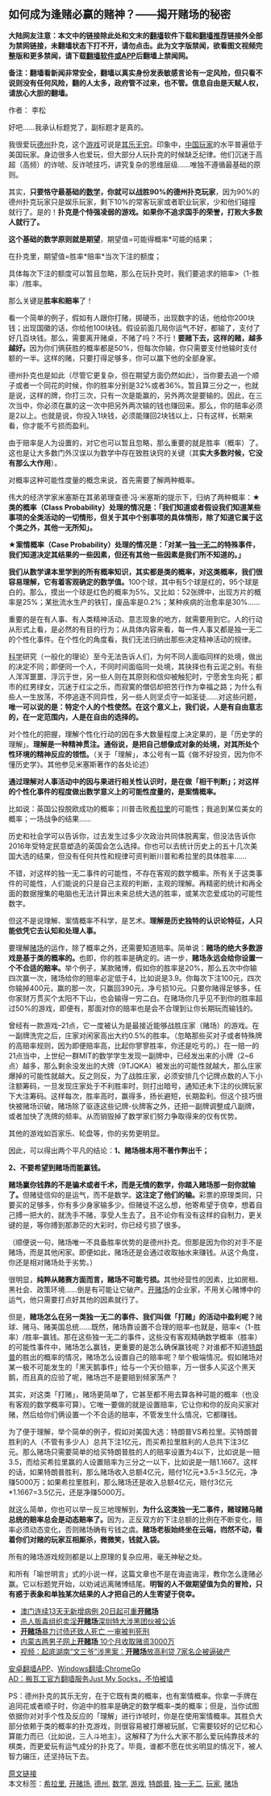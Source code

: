 <h2>如何成为逢赌必赢的赌神？——揭开赌场的秘密</h2> <p class="notice"><b>大陆网友注意：本文中的链接除此处和文末的<a href="https://github.com/bannedbook/fanqiang" >翻墙</a>软件下载和<a href="https://github.com/killgcd/justmysocks/blob/master/README.md">翻墙推荐</a>链接外全部为禁网链接，未翻墙状态下打不开，请勿点击。此为文字版禁闻，欲看图文视频完整版和更多禁闻，请下载<a href="https://github.com/bannedbook/fanqiang">翻墙软件或APP</a>后翻墙上禁闻网。</p><p>备注：翻墙看新闻非常安全，翻墙以真实身份发表敏感言论有一定风险，但只看不说则没有任何风险，翻的人太多，政府管不过来，也不管。信息自由是天赋人权，请放心大胆的翻墙。</b></p>  <div class="entry"> <p>作者： 李松</p> <p>好吧……我承认标题党了，副标题才是真的。</p> <p>我很爱玩<a href="https://www.bannedbook.org/bnews/tag/%e5%be%b7%e5%b7%9e/" class="st_tag internal_tag" rel="tag" title="标签 德州 下的日志">德州</a>扑克，这个<a href="https://www.bannedbook.org/bnews/tag/%e6%b8%b8%e6%88%8f/" class="st_tag internal_tag" rel="tag" title="标签 游戏 下的日志">游戏</a>可说是<span class='wp_keywordlink'><a href="https://www.bannedbook.org/forum11/topic328.html" title="禁片：与天地人斗 其乐无穷" target="_blank">其乐无穷</a></span>。印象中，<span class='wp_keywordlink_affiliate'><a href="https://www.bannedbook.org/" title="中国" target="_blank">中国</a></span><a href="https://www.bannedbook.org/bnews/tag/%E7%8E%A9%E5%AE%B6/" class="st_tag internal_tag" rel="tag" title="标签 玩家 下的日志">玩家</a>的水平普遍低于美国玩家。身边很多人也爱玩，但大部分人玩扑克的时候缺乏纪律。他们沉迷于高超（高频）的诈唬、反诈唬技巧，讲究复杂的思维层级……唯独不遵循最基础的原则。</p> <p>其实，<strong>只要恪守最基础的<a href="https://www.bannedbook.org/bnews/tag/%e6%95%b0%e5%ad%a6/" class="st_tag internal_tag" rel="tag" title="标签 数学 下的日志">数学</a>，你就可以战胜</strong><strong>90%</strong><strong>的德州扑克玩家</strong>，因为90%的德州扑克玩家只是娱乐玩家，剩下10%的常客玩家或者职业玩家，少和他们碰撞就行了。是的！<strong>扑克是个恃强凌弱的游戏。如果你不追求国手的荣誉，打败大多数人就行了。</strong></p> <p><strong>这个基础的数学原则就是期望</strong>，期望值=可能得概率*可能的结果；</p> <p>在扑克里，期望值=胜率*赔率*当次下注的额度；</p> <p>具体每次下注的额度可以暂且忽略，那么在玩扑克时，我们要追求的赔率&gt;（1-胜率）/胜率。</p> <p>那么关键是<strong>胜率和赔率</strong>了！</p> <p>看一个简单的例子，假如有人跟你打赌，掷硬币，出现数字的话，他给你200块钱；出现国徽的话，你给他100块钱。假设前面几局你运气不好，都输了，支付了好几百块钱。那么，需要离开赌桌，不赌了吗？不行！<strong>要赌下去，这样的赌，越多越好。</strong>因为你们俩获胜的概率都是50%，但每次你输，你只需要支付他输时支付额的一半。这样的赌，只要打得足够多，你可以赢下他的全部身家。</p>  <p>德州扑克也是如此（尽管它更复杂，但在期望方面仍然如此），当你要去追一个顺子或者一个同花的时候，你的胜率分别是32%或者36%。暂且算三分之一，也就是说，这样的牌，你打三次，只有一次是能赢的，另外两次是要输的。因此，在三次当中，你必须在赢的这一次中把另外两次输的钱也赚回来。那么，你的赔率必须是2以上。也就是说，你投入1块钱，必须能赚回2块钱以上，只有这样，长期来看，你才能不亏损而盈利。</p> <p>由于赔率是人为设置的，对它也可以暂且忽略，那么重要的就是胜率（概率）了。这也是让大多数门外汉误以为数学中存在致胜诀窍的关键（其<strong>实大多数时候，它没有那么大作用</strong>）。</p> <p>对概率这种可能性度量的概念来说，首先需要了解两种概率。</p> <p>伟大的经济学家米塞斯在其弟弟理查德·冯·米塞斯的提示下，归纳了两种概率：<strong>★</strong><strong>类的概率（</strong><strong>Class Probability</strong><strong>）处理的情况是：</strong><strong>「</strong><strong>我们知道或者假设我们知道某些事项的全类活动的一切情形，但关于其中个别事项的具体情形，除了知道它属于这个类之外，其他一无所知</strong><strong>」</strong><strong>。</strong></p> <p><strong>★</strong><strong>案情概率（</strong><strong>Case Probability</strong><strong>）处理的情况是：</strong><strong>「</strong><strong>对某一<a href="https://www.bannedbook.org/bnews/tag/%E7%8B%AC%E4%B8%80%E6%97%A0%E4%BA%8C/" class="st_tag internal_tag" rel="tag" title="标签 独一无二 下的日志">独一无二</a>的特殊事件，我们知道决定其结果的一些因素，但还有其他一些因素是我们所不知道的。</strong><strong>」</strong></p> <p><strong>我们从数学课本里学到的所有概率知识，其实都是类的概率，对这类概率，我们很容易理解，它有着客观确定的数学值。</strong>100个球，其中有5个球是红的，95个球是白的。那么，摸出一个球是红色的概率为5%。又比如：52张牌中，出现方片的概率是25%；某批流水生产的铁钉，废品率是0.2%；某种疾病的治愈率是30%……</p> <p>重要的是在有人事、有人类精神活动、意志现象的地方，就需要用到它。人的行动从形式上看，是必然的有目的行为；从具体内容来看，每一件人事又都是独一无二的个性化事件。在个性化的角度看，我们无法归纳出那些决定精神活动的规律。</p> <p><span class='wp_keywordlink'><a href="https://www.bannedbook.org/forum11/topic309.html" title="禁片：“科学”的棍子" target="_blank">科学</a></span>研究（一般化的理论）至今无法告诉人们，为何不同人面临同样的处境，做出的决定不同；即便同一个人，不同时间面临同一处境，其抉择也有云泥之别。有些人浑浑噩噩、浮沉于世，另一些人则在其原则和信仰被触犯时，宁愿舍生向死；都市的红男绿女，沉迷于红尘之乐，而寂寞的僧侣却把苦行作为幸福之路；为什么有些人一生放荡，不停追逐不同异性，另一些人则坚贞守一如圣徒……对这些问题，<strong>唯一可以说的是：特定个人的个性使然。在这个意义上，我们说，人是有自由意志的，在一定范围内，人是在自由的选择的。</strong></p> <p>对个性化的把握，理解个性化行动的因在多大数量程度上决定果的，是「历史学的理解」。<strong>理解是一种精神贯注。通俗说，是把自己想像成对象的处境，对其所处个性环境的精神反应的领悟。</strong>（关于「理解」，本公号有一篇《做不好投资，因为你不懂历史学》。其他参见米塞斯著作的各处论述）</p>  <p><strong>通过理解对人事活动中的因与果进行相关性认识时，是在做</strong><strong>「</strong><strong>相干判断</strong><strong>」</strong><strong>；对这样的个性化事件的程度做出数学意义上的可能性度量的，是案情概率。</strong></p> <p>比如说：英国公投脱欧成功的概率；川普击败<a href="https://www.bannedbook.org/bnews/tag/%e5%b8%8c%e6%8b%89%e9%87%8c/" class="st_tag internal_tag" rel="tag" title="标签 希拉里 下的日志">希拉里</a>的可能性；我追到某位美女的概率；一场战争的结果……</p> <p>历史和社会学可以告诉你，过去发生过多少次政治共同体脱离案，但没法告诉你2016年受特定民意塑造的英国会怎么选择。你也可以去统计历史上的五十几次美国大选的结果，但没有任何共性和规律可资判断川普和希拉里的具体胜率……</p> <p>不错，对这样的独一无二事件的可能性，不存在客观的数学概率。所有关于这类事件的可能性，人们能说的只是自己主观的判断，主观的理解。再精密的统计和再全面的数据搜集的电脑也无法计算出未来总统大选的胜率，或某次恋爱成功的可能性数字。</p> <p>但这不是说理解、案情概率不科学，是艺术。<strong>理解是历史独特的认识论特征，人只能依凭它去认知和处理人事。</strong></p> <p>要理解<a href="https://www.bannedbook.org/bnews/tag/%E8%B5%8C%E5%9C%BA/" class="st_tag internal_tag" rel="tag" title="标签 赌场 下的日志">赌场</a>的运作，除了概率之外，还需要知道赔率。简单说：<strong>赌场的绝大多数游戏是基于类的概率的。</strong>也即，你的胜率是确定的。进一步，<strong>赌场永远会给你设置一个不合适的赔率。</strong>举个例子，某款赌博，假如你的胜率是20%，那么五次中你输四次赢一次，赌场给你的赔率必定低于4，比如说是3.9。你每次下注100元，四次你输掉400元，赢的那一次，只赢回390元，净亏损10元。只要你赌得足够多，任你家财万贯买个太阳不下山，也会输得一穷二白。在赌场你几乎见不到你的胜率超过50%的游戏，即便有，那面对你的赔率也是会不合理到让你长期玩而输钱的。</p> <p>曾经有一款游戏–21点，它一度被认为是最接近能够战胜庄家（赌场）的游戏。在一副牌洗完之后，庄家对闲家高出大约0.5%的胜率。（忽略那些买对子或者特殊牌的高赔率规则，因为即便赔率高，比起你寥寥胜率，你还是吃亏的。）在一赔一的21点当中，上世纪一群MIT的数学学生发现一副牌中，已经发出来的小牌（2~6点）越多，那么剩余没发出的大牌（9TJQKA）被发出的可能性就越大，那么庄家爆掉的可能性就越大。反之则反，为了战胜庄家，必须安排几个记牌点数的人下小注额筹码，一旦发现庄家处于不利胜率时，则打出暗号，通知还未下注的伙牌玩家下大注筹码。这样每次，胜率高时，赢得多，扬长避短，长期盈利。但这个技巧很快被赌场识破，赌场除了驱逐这些记牌-伙牌客之外，还把一副牌调整成八副牌，或者加快了洗牌的频率。从而销毁掉了数学家们努力争取得来的仅有优势。</p> <p>其他的游戏如百家乐、轮盘等，你的劣势更明显。</p> <p>因此，可以得出两个平凡的结论：<strong>1</strong><strong>、赌场根本用不著作弊出千；</strong></p>  <p><strong>2</strong><strong>、不要希望到赌场而能赢钱。</strong></p> <p><strong>赌场赢你钱靠的不是骗术或者千术，而是无情的数学，你踏入赌场那一刻你就输了。</strong>但赌徒信仰的是运气，而不是数学。<strong>这注定了他们的输。</strong>彩票的原理类同，只要买的足够多，你有多少身家输多少。但赌徒不这么想，他寄希望于侥幸，想着自己搏一把大的，就洗手不赌，享受人生去了。且不论你有没有这样的自制力，更关键的是，等你搏到那渺茫的大彩时，你已经亏损了很多。</p> <p>（顺便说一句，赌场唯一不具备胜率优势的是德州扑克。但那是因为你的对手不是赌场，而是其他闲家。即便如此，赌场还是会通过收取抽水来赚钱。从这个角度，你还是相对赌场处于劣势。）</p> <p>很明显，<strong>纯粹从赌赛方面而言，赌场不可能亏损。</strong>其他经营性的因素，比如房租、黑社会、政策环境……倒是有可能让它破产。<a href="https://www.bannedbook.org/bnews/tag/%E5%BC%80%E8%B5%8C%E5%9C%BA/" class="st_tag internal_tag" rel="tag" title="标签 开赌场 下的日志">开赌场</a>的企业家，不用关心赌博中的运气，他只需要打点好其他的因素就行了。</p> <p>但是，<strong>赌场怎么在另一类独一无二的事件、我们叫做</strong><strong>「</strong><strong>打赌</strong><strong>」</strong><strong>的活动中盈利呢？</strong>赌球、赌马、赌美国总统……既然，赌场靠设置不合理的赔率–也就是，赔率&lt;（1-胜率）/胜率–赢钱。那在这些独一无二的事件，这些没有客观精确数学概率（胜率）的可能性事件中，赌场怎么赢钱，更重要的是怎么确保赢钱呢？对谁都不知道<a href="https://www.bannedbook.org/bnews/tag/%e7%89%b9%e6%9c%97%e6%99%ae/" class="st_tag internal_tag" rel="tag" title="标签 特朗普 下的日志">特朗普</a>的胜出的概率的情况，赌场怎么设置自己的赔率呢？举个极端情况。假如赌场对某一极不可能发生的「黑天鹅事件」给与一个天价赔率，万一很多人买这个黑天鹅，而且真的应验了呢，赌场岂不是要赔到倾家荡产？</p> <p>其实，对这类「打赌」，赌场更简单了，它甚至都不用去算各种可能的概率（也没有客观的数学概率可算）。它唯一要做的就是设置赔率，它让你和你的反向买家对赌，然后给你们俩设置一个不合适的赔率，不管发生什么情况，它都赚钱。</p> <p>为了便于理解，举个简单的例子，假如对美国大选：特朗普VS希拉里。买特朗普胜利的人（不管有多少人）总共下注1亿元，而买希拉里胜利的人总共下注3亿元。那么赌场只需要简单的给买特朗普胜的人的赔率设置为4以下，比如说是一赔3.5，而给买希拉里赢的人设置赔率为三分之一以下，比如说是一赔1.1667。这样的话，如果特朗普胜利，那么赌场收入总额4亿元，赔付1亿元*3.5=3.5亿元，净赚5000万；如果希拉里胜利，那么赌场还是收入总额4亿元，赔付3亿元*1.1667=3.5亿元，还是净赚5000万。</p> <p>就这么简单，你也可以举一反三地理解到，<strong>为什么这类独一无二事件，赌球赌马赌总统的赔率总会是动态赔率了。</strong>因为，正反双方的下注总额的比例在不断变化，赔率必须动态变化，否则赌场确有亏钱之虞。<strong>赌场老板始终坐在云端，岿然不动，看着你们对赌的玩家互相厮杀，微微笑，钱就入袋。</strong></p> <p>所有的赌场游戏规则都是以上原理的复杂应用，毫无神秘之处。</p>  <p>和所有「喻世明言」式的小说一样，这篇文章也不是在诲盗诲淫，教你怎么逢赌必赢。它以标题党开始，以劝诫远离赌博结尾。<strong>明智的人不做期望值为负的冒险，只有惑于表象和单独某次结果的人才把自己的人生寄望于侥幸。</strong></p> <ul class='op-related-articles' title='相关阅读'> <li><a href='https://www.bannedbook.org/bnews/baitai/20200218/1279038.html' target='_blank'>澳门连续13天无新增病例 20日起可重<b>开赌场</b></a></li> <li><a href='https://www.bannedbook.org/bnews/baitai/20200116/1259957.html' target='_blank'>杀人贩毒组织卖淫<b>开赌场</b>深圳特大涉黑团伙被公诉</a></li> <li><a href='https://www.bannedbook.org/bnews/baitai/20191218/1243187.html' target='_blank'><b>开赌场</b>暴力讨债还致人死亡 一审被判死刑</a></li> <li><a href='https://www.bannedbook.org/bnews/baitai/20191215/1241509.html' target='_blank'>内蒙古两男子网上<b>开赌场</b> 10个月收取赌资3000万</a></li> <li><a href='https://www.bannedbook.org/bnews/baitai/20190814/1174681.html' target='_blank'>视频：起底湖南“文三爷”涉黑案：<b>开赌场</b>放高利贷 7家名企被逼破产</a></li> </ul> <div class="texttj"> <a href="https://github.com/bannedbook/fanqiang/wiki/%E7%A6%81%E9%97%BB%E7%BD%91%E5%AE%89%E5%8D%93%E7%BF%BB%E5%A2%99%E6%96%B0%E9%97%BBAPP" target="_blank">安卓翻墙APP</a>、<a href="https://github.com/bannedbook/fanqiang/wiki/Chrome%E4%B8%80%E9%94%AE%E7%BF%BB%E5%A2%99%E5%8C%85" target="_blank">Windows翻墙:ChromeGo</a><br/> <a href="https://github.com/killgcd/justmysocks/blob/master/README.md" target="_blank">AD：搬瓦工官方翻墙服务Just My Socks，不怕被墙</a> </div><p>PS：德州扑克的其乐无穷，在于它既有类的概率，也有案情概率。你拿一手牌在追同花或者顺子时，你追中的胜率是确定的数学概率–类的概率；但是，当你试图依据你对对手个性及反应的「理解」进行诈唬时，你是在使用案情概率。其胜负大部分依赖于类的概率的扑克游戏，则很容易被打爆被玩腻，它需要较好的记忆和心算能力而已（比如说，三人斗地主）。这解释了为什么大家不那么爱玩纯靠技术的棋类，而更爱玩有运气成分的扑克了。毕竟，谁都不愿在优劣明显的情况下，被人智力碾压，还坚持玩下去。</p><a name='sharetosocial'></a>         <div><a href='https://www.bannedbook.org/bnews/comments/20200527/1335270.html'>原文链接</a></div>  </div><!--END ENTRY--> <div class="postfooter"> <div>本文标签：<a href="https://www.bannedbook.org/bnews/tag/%e5%b8%8c%e6%8b%89%e9%87%8c/" rel="tag">希拉里</a>, <a href="https://www.bannedbook.org/bnews/tag/%E5%BC%80%E8%B5%8C%E5%9C%BA/" rel="tag">开赌场</a>, <a href="https://www.bannedbook.org/bnews/tag/%e5%be%b7%e5%b7%9e/" rel="tag">德州</a>, <a href="https://www.bannedbook.org/bnews/tag/%e6%95%b0%e5%ad%a6/" rel="tag">数学</a>, <a href="https://www.bannedbook.org/bnews/tag/%e6%b8%b8%e6%88%8f/" rel="tag">游戏</a>, <a href="https://www.bannedbook.org/bnews/tag/%e7%89%b9%e6%9c%97%e6%99%ae/" rel="tag">特朗普</a>, <a href="https://www.bannedbook.org/bnews/tag/%E7%8B%AC%E4%B8%80%E6%97%A0%E4%BA%8C/" rel="tag">独一无二</a>, <a href="https://www.bannedbook.org/bnews/tag/%E7%8E%A9%E5%AE%B6/" rel="tag">玩家</a>, <a href="https://www.bannedbook.org/bnews/tag/%E8%B5%8C%E5%9C%BA/" rel="tag">赌场</a></div>  </div><!--END POSTFOOTER--> 